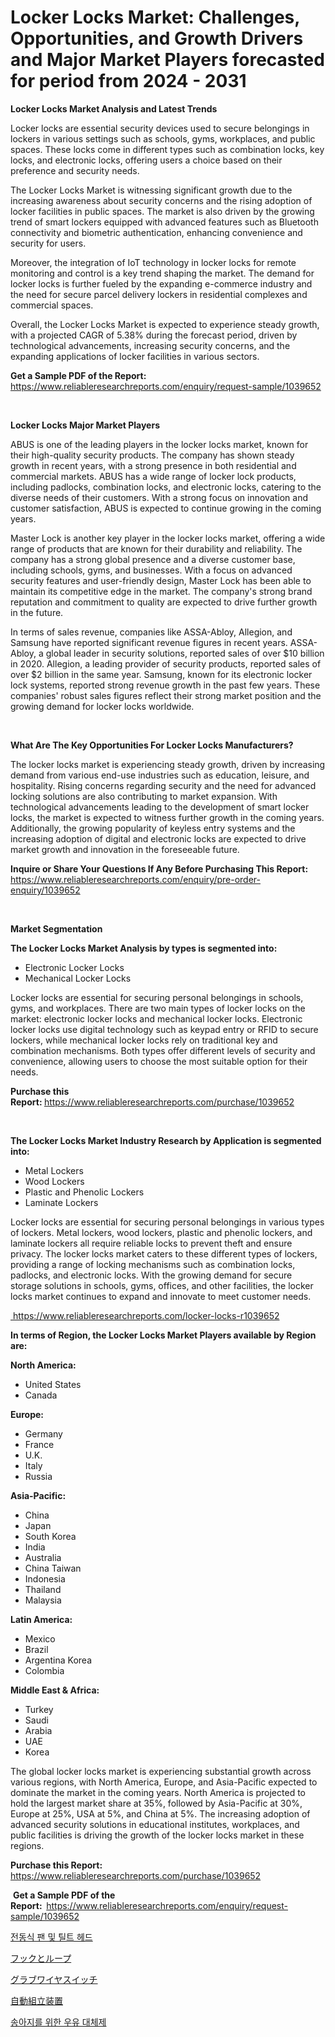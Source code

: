 <p><h1>Locker Locks Market: Challenges, Opportunities, and Growth Drivers and Major Market Players forecasted for period from 2024 - 2031</h1></p><p><strong>Locker Locks Market Analysis and Latest Trends</strong></p>
<p><p>Locker locks are essential security devices used to secure belongings in lockers in various settings such as schools, gyms, workplaces, and public spaces. These locks come in different types such as combination locks, key locks, and electronic locks, offering users a choice based on their preference and security needs.</p><p>The Locker Locks Market is witnessing significant growth due to the increasing awareness about security concerns and the rising adoption of locker facilities in public spaces. The market is also driven by the growing trend of smart lockers equipped with advanced features such as Bluetooth connectivity and biometric authentication, enhancing convenience and security for users.</p><p>Moreover, the integration of IoT technology in locker locks for remote monitoring and control is a key trend shaping the market. The demand for locker locks is further fueled by the expanding e-commerce industry and the need for secure parcel delivery lockers in residential complexes and commercial spaces.</p><p>Overall, the Locker Locks Market is expected to experience steady growth, with a projected CAGR of 5.38% during the forecast period, driven by technological advancements, increasing security concerns, and the expanding applications of locker facilities in various sectors.</p></p>
<p><strong>Get a Sample PDF of the Report:&nbsp;</strong> <a href="https://www.reliableresearchreports.com/enquiry/request-sample/1039652">https://www.reliableresearchreports.com/enquiry/request-sample/1039652</a></p>
<p>&nbsp;</p>
<p><strong>Locker Locks Major Market Players</strong></p>
<p><p>ABUS is one of the leading players in the locker locks market, known for their high-quality security products. The company has shown steady growth in recent years, with a strong presence in both residential and commercial markets. ABUS has a wide range of locker lock products, including padlocks, combination locks, and electronic locks, catering to the diverse needs of their customers. With a strong focus on innovation and customer satisfaction, ABUS is expected to continue growing in the coming years.</p><p>Master Lock is another key player in the locker locks market, offering a wide range of products that are known for their durability and reliability. The company has a strong global presence and a diverse customer base, including schools, gyms, and businesses. With a focus on advanced security features and user-friendly design, Master Lock has been able to maintain its competitive edge in the market. The company's strong brand reputation and commitment to quality are expected to drive further growth in the future.</p><p>In terms of sales revenue, companies like ASSA-Abloy, Allegion, and Samsung have reported significant revenue figures in recent years. ASSA-Abloy, a global leader in security solutions, reported sales of over $10 billion in 2020. Allegion, a leading provider of security products, reported sales of over $2 billion in the same year. Samsung, known for its electronic locker lock systems, reported strong revenue growth in the past few years. These companies' robust sales figures reflect their strong market position and the growing demand for locker locks worldwide.</p></p>
<p>&nbsp;</p>
<p><strong>What Are The Key Opportunities For Locker Locks Manufacturers?</strong></p>
<p><p>The locker locks market is experiencing steady growth, driven by increasing demand from various end-use industries such as education, leisure, and hospitality. Rising concerns regarding security and the need for advanced locking solutions are also contributing to market expansion. With technological advancements leading to the development of smart locker locks, the market is expected to witness further growth in the coming years. Additionally, the growing popularity of keyless entry systems and the increasing adoption of digital and electronic locks are expected to drive market growth and innovation in the foreseeable future.</p></p>
<p><strong>Inquire or Share Your Questions If Any Before Purchasing This Report:</strong> <a href="https://www.reliableresearchreports.com/enquiry/pre-order-enquiry/1039652">https://www.reliableresearchreports.com/enquiry/pre-order-enquiry/1039652</a></p>
<p>&nbsp;</p>
<p><strong>Market Segmentation</strong></p>
<p><strong>The Locker Locks Market Analysis by types is segmented into:</strong></p>
<p><ul><li>Electronic Locker Locks</li><li>Mechanical Locker Locks</li></ul></p>
<p><p>Locker locks are essential for securing personal belongings in schools, gyms, and workplaces. There are two main types of locker locks on the market: electronic locker locks and mechanical locker locks. Electronic locker locks use digital technology such as keypad entry or RFID to secure lockers, while mechanical locker locks rely on traditional key and combination mechanisms. Both types offer different levels of security and convenience, allowing users to choose the most suitable option for their needs.</p></p>
<p><strong>Purchase this Report:&nbsp;</strong><a href="https://www.reliableresearchreports.com/purchase/1039652">https://www.reliableresearchreports.com/purchase/1039652</a></p>
<p>&nbsp;</p>
<p><strong>The Locker Locks Market Industry Research by Application is segmented into:</strong></p>
<p><ul><li>Metal Lockers</li><li>Wood Lockers</li><li>Plastic and Phenolic Lockers</li><li>Laminate Lockers</li></ul></p>
<p><p>Locker locks are essential for securing personal belongings in various types of lockers. Metal lockers, wood lockers, plastic and phenolic lockers, and laminate lockers all require reliable locks to prevent theft and ensure privacy. The locker locks market caters to these different types of lockers, providing a range of locking mechanisms such as combination locks, padlocks, and electronic locks. With the growing demand for secure storage solutions in schools, gyms, offices, and other facilities, the locker locks market continues to expand and innovate to meet customer needs.</p></p>
<p><a href="https://www.reliableresearchreports.com/locker-locks-r1039652">&nbsp;https://www.reliableresearchreports.com/locker-locks-r1039652</a></p>
<p><strong>In terms of Region, the Locker Locks Market Players available by Region are:</strong></p>
<p>
    <p> <strong> North America: </strong>
        <ul>
            <li>United States</li>
            <li>Canada</li>
        </ul>
        </p> 
    <p> <strong> Europe: </strong>
        <ul>
            <li>Germany</li>
            <li>France</li>
            <li>U.K.</li>
            <li>Italy</li>
            <li>Russia</li>
        </ul>
        </p> 
    <p> <strong> Asia-Pacific: </strong>
        <ul>
            <li>China</li>
            <li>Japan</li>
            <li>South Korea</li>
            <li>India</li>
            <li>Australia</li>
            <li>China Taiwan</li>
            <li>Indonesia</li>
            <li>Thailand</li>
            <li>Malaysia</li>
        </ul>
        </p> 
    <p> <strong> Latin America: </strong>
        <ul>
            <li>Mexico</li>
            <li>Brazil</li>
            <li>Argentina Korea</li>
            <li>Colombia</li>
        </ul>
        </p> 
    <p> <strong> Middle East & Africa: </strong>
        <ul>
            <li>Turkey</li>
            <li>Saudi</li>
            <li>Arabia</li>
            <li>UAE</li>
            <li>Korea</li>
        </ul>
    </p>
    </p>
<p><p>The global locker locks market is experiencing substantial growth across various regions, with North America, Europe, and Asia-Pacific expected to dominate the market in the coming years. North America is projected to hold the largest market share at 35%, followed by Asia-Pacific at 30%, Europe at 25%, USA at 5%, and China at 5%. The increasing adoption of advanced security solutions in educational institutes, workplaces, and public facilities is driving the growth of the locker locks market in these regions.</p></p>
<p><strong>Purchase this Report: </strong><a href="https://www.reliableresearchreports.com/purchase/1039652">https://www.reliableresearchreports.com/purchase/1039652</a></p>
<p>&nbsp;<strong>Get a Sample PDF of the Report:&nbsp;&nbsp;</strong><a href="https://www.reliableresearchreports.com/enquiry/request-sample/1039652">https://www.reliableresearchreports.com/enquiry/request-sample/1039652</a></p>
<p><strong></strong></p>
<p><p><a href="https://medium.com/@ieremiapadurariu20221/%EB%AA%A8%ED%84%B0%ED%99%94%EB%90%9C-%ED%8C%AC-%EC%95%A4-%ED%8B%B8%ED%8A%B8-%ED%97%A4%EB%93%9C-%EC%8B%9C%EC%9E%A5-%EA%B7%9C%EB%AA%A8-%EC%8B%9C%EC%9E%A5-%EC%A0%84%EB%A7%9D-%EB%B0%8F-%EC%8B%9C%EC%9E%A5-%EC%98%88%EC%B8%A1-2024%EB%85%84%EB%B6%80%ED%84%B0-2031%EB%85%84%EA%B9%8C%EC%A7%80-e079cc983f06">전동식 팬 및 틸트 헤드</a></p><p><a href="https://medium.com/@coraltrout1923/%E3%83%95%E3%83%83%E3%82%AF%E3%82%A2%E3%83%B3%E3%83%89%E3%83%AB%E3%83%BC%E3%83%97%E5%B8%82%E5%A0%B4-2031%E5%B9%B4%E3%81%BE%E3%81%A7%E3%81%AE%E3%83%88%E3%83%AC%E3%83%B3%E3%83%89-%E4%BA%88%E6%B8%AC-%E7%AB%B6%E4%BA%89%E5%88%86%E6%9E%90-b111f7a385ef">フックとループ</a></p><p><a href="https://github.com/JacksonWiza1924/Market-Research-Report-List-1/blob/main/817382821125.md">グラブワイヤスイッチ</a></p><p><a href="https://medium.com/@rylanaufman56456/%E8%87%AA%E5%8B%95%E7%B5%84%E7%AB%8B%E8%A8%AD%E5%82%99%E5%B8%82%E5%A0%B4%E3%81%AE%E3%83%88%E3%83%AC%E3%83%B3%E3%83%89%E3%81%A8%E5%B8%82%E5%A0%B4%E5%88%86%E6%9E%90%E3%81%AF-2024%E5%B9%B4%E3%81%8B%E3%82%892031%E5%B9%B4%E3%81%BE%E3%81%A7%E3%81%AE%E4%BA%88%E6%B8%AC%E3%81%95%E3%82%8C%E3%81%A6%E3%81%84%E3%81%BE%E3%81%99-04f433723d20">自動組立装置</a></p><p><a href="https://github.com/RichardLueilwitz787/Market-Research-Report-List-1/blob/main/537821819692.md">송아지를 위한 우유 대체제</a></p></p>